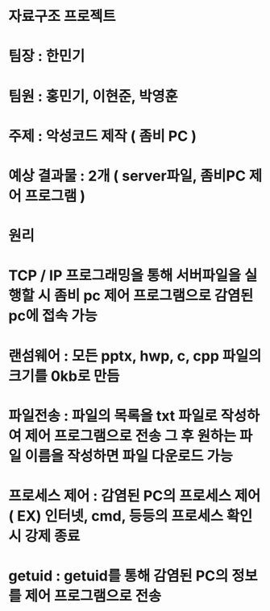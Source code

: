 # 자료구조 프로젝트
# 팀장 : 한민기
# 팀원 : 홍민기, 이현준, 박영훈
# 주제 : 악성코드 제작 ( 좀비 PC )
# 예상 결과물 : 2개 ( server파일, 좀비PC 제어 프로그램 )

# 원리
# TCP / IP 프로그래밍을 통해 서버파일을 실행할 시 좀비 pc 제어 프로그램으로 감염된 pc에 접속 가능
# 랜섬웨어 : 모든 pptx, hwp, c, cpp 파일의 크기를 0kb로 만듬
# 파일전송 : 파일의 목록을 txt 파일로 작성하여 제어 프로그램으로 전송 그 후 원하는 파일 이름을 작성하면 파일 다운로드 가능
# 프로세스 제어 : 감염된 PC의 프로세스 제어 ( EX) 인터넷, cmd, 등등의 프로세스 확인시 강제 종료
# getuid : getuid를 통해 감염된 PC의 정보를 제어 프로그램으로 전송
